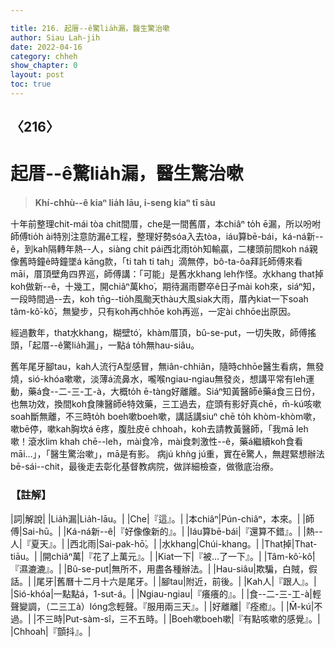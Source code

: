 ```yaml
---

title: 216. 起厝--ê驚lia̍h漏，醫生驚治嗽
author: Siau Lah-jih
date: 2022-04-16
category: chheh
show_chapter: 0
layout: post
toc: true
---
```

  
## 〈216〉
# 起厝--ê驚lia̍h漏，醫生驚治嗽
>**Khí-chhù--ê kiaⁿ lia̍h lāu, i-seng kiaⁿ tī sàu**

十年前整理chit-mái tòa chit間厝，che是一間舊厝，本chiâⁿ to̍h ē漏，所以吩咐師傅tio̍h ài特別注意防漏ê工程，整理好勢sóa入去tòa，iáu算bē-bái，ká-ná新--ê，到kah隔轉年熱--人，siàng chit pái西北雨to̍h知輸贏，二樓頭前間koh ná親像舊時鐘ê時鐘墜á kāng款，「ti tah ti tah」滴無停，bô-ta-ôa拜託師傅來看māi，厝頂壁角四界巡，師傅講：「可能」是舊水khang leh作怪。水khang that掉koh做新--ê，十幾工，開chiâⁿ萬kho͘，期待漏雨鬱卒ê日子mài koh來，siáⁿ知，一段時間過--去，koh tn̄g--tio̍h風颱天thàu大風siak大雨，厝內kiat一下soah tâm-kô͘-kô͘，無變步，只有koh再chhōe koh再巡，一定ài chhōe出原因。

經過數年，that水khang，糊壁tó͘，khàm厝頂，bû-se-put，一切失敗，師傅搖頭，「起厝--ê驚lia̍h漏」，一點á to̍h無hau-siâu。

舊年尾牙腳tau，kah人流行A型感冒，無iân-chhiân，隨時chhōe醫生看病，無發燒，sió-khóa嗽嗽，淡薄á流鼻水，嚨喉ngiau-ngiau無發炎，想講平常有leh運動，藥á食--二-三-工-à，大概to̍h ē-tàng好離離。Siáⁿ知黃醫師ê藥á食三日份，也無功效，換間koh食陳醫師ê特效藥，三工過去，症頭有影好真chē，m̄-kú咳嗽soah斷無離，不三時to̍h boeh嗽boeh嗽，講話講siuⁿ chē to̍h khòm-khòm嗽，嗽bē停，嗽kah胸坎á ē疼，腹肚皮ē chhoah，koh去請教黃醫師，「我mā leh嗽！滾水lim khah chē--leh，mài食冷，mài食刺激性--ê，藥á繼續koh食看māi…」，「醫生驚治嗽」，mā是有影。
病jú khǹg jú重，實在ē驚人，無趕緊想辦法bē-sái--chit，最後走去彰化基督教病院，做詳細檢查，做徹底治療。


### 【註解】

|詞|解說|
|Lia̍h漏|Lia̍h-lāu。|
|Che|『這』。|
|本chiâⁿ|Pún-chiâⁿ，本來。|
|師傅|Sai-hū。|
|Ká-ná新--ê|『好像像新的』。|
|Iáu算bē-bái|『還算不錯』。|
|熱--人|『夏天』。|
|西北雨|Sai-pak-hō͘。|
|水khang|Chúi-khang。|
|That掉|That-tiāu。|
|開chiâⁿ萬|『花了上萬元』。|
|Kiat一下|『被…了一下』。|
|Tâm-kô͘-kô͘|『濕漉漉』。|
|Bû-se-put|無所不，用盡各種辦法。|
|Hau-siâu|欺騙，白賊，假話。|
|尾牙|舊曆十二月十六是尾牙。|
|腳tau|附近，前後。|
|Kah人|『跟人』。|
|Sió-khóa|一點點á，1-sut-á。|
|Ngiau-ngiau|『癢癢的』。|
|食--二-三-工-à|輕聲變調，（二三工à）lóng念輕聲。『服用兩三天』。|
|好離離|『痊癒』。|
|M̄-kú|不過。|
|不三時|Put-sàm-sî，三不五時。|
|Boeh嗽boeh嗽|『有點咳嗽的感覺』。|
|Chhoah|『顫抖』。|



